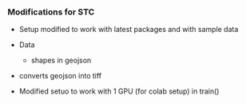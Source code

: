 ### Modifications for STC

* Setup modified to work with latest packages and with sample data
* Data
    * shapes in geojson
    
* converts geojson into tiff
* Modified setuo to work with 1 GPU (for colab setup) in train()